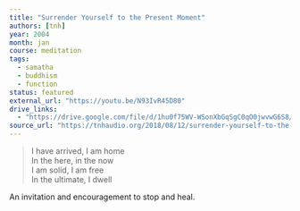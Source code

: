 ```yaml
---
title: "Surrender Yourself to the Present Moment"
authors: [tnh]
year: 2004
month: jan
course: meditation
tags:
  - samatha
  - buddhism
  - function
status: featured
external_url: "https://youtu.be/N93IvR45D80"
drive_links:
  - "https://drive.google.com/file/d/1hu0f75WV-WSonXbGqSgC0qO0jwvwG6S8/view?usp=drivesdk"
source_url: "https://tnhaudio.org/2018/08/12/surrender-yourself-to-the-present-moment/"
---
```


> I have arrived, I am home  
In the here, in the now  
I am solid, I am free  
In the ultimate, I dwell

An invitation and encouragement to stop and heal.
